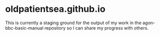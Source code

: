 # oldpatientsea.github.io

This is currently a staging ground for the output of my work in the agon-bbc-basic-manual repository so I can share my progress with others.
